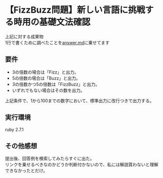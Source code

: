 # 【FizzBuzz問題】新しい言語に挑戦する時用の基礎文法確認

上記に対する成果物  
1行で書くために調べたことを[answer.md](./answer.md)に乗せてます

## 要件

- 3の倍数の場合は「Fizz」と出力。
- 5の倍数の場合は「Buzz」と出力。
- 3の倍数かつ5の倍数は「FizzBuzz」と出力。
- いずれでもない場合はその数を出力。

上記条件で、1から100までの数字において、標準出力に改行つきで出力する。

## 実行環境

ruby 2.7.1

## その他感想

提出後、回答例を検索してみたらすぐに出た。  
リンクを乗せるべきなのかどうか判断付かないので、私には解説貰わないと理解できなかったとだけ。